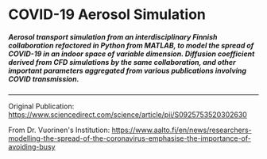 # COVID-19 Aerosol Simulation

##### Aerosol transport simulation from an interdisciplinary Finnish collaboration refactored in Python from MATLAB, to model the spread of COVID-19 in an indoor space of variable dimension. Diffusion coefficient derived from CFD simulations by the same collaboration, and other important parameters aggregated from various publications involving COVID transmission.

---
Original Publication: https://www.sciencedirect.com/science/article/pii/S0925753520302630

From Dr. Vuorinen's Institution: https://www.aalto.fi/en/news/researchers-modelling-the-spread-of-the-coronavirus-emphasise-the-importance-of-avoiding-busy

